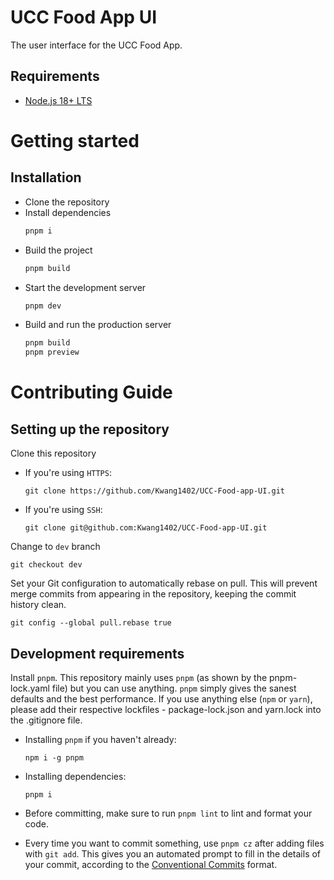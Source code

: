 # UCC Food App UI

The user interface for the UCC Food App.

## Requirements

- [Node.js 18+ LTS](https://nodejs.org/en/)

# Getting started

## Installation

- Clone the repository
- Install dependencies
  ```bash
  pnpm i
  ```
- Build the project
  ```bash
  pnpm build
  ```
- Start the development server
  ```bash
  pnpm dev
  ```
- Build and run the production server
  ```bash
  pnpm build
  pnpm preview
  ```

# Contributing Guide

## Setting up the repository

Clone this repository

- If you're using `HTTPS`:
  ```
  git clone https://github.com/Kwang1402/UCC-Food-app-UI.git
  ```
- If you're using `SSH`:
  ```
  git clone git@github.com:Kwang1402/UCC-Food-app-UI.git
  ```

Change to `dev` branch

```
git checkout dev
```

Set your Git configuration to automatically rebase on pull. This will prevent merge commits from appearing in the repository, keeping the commit history clean.

```
git config --global pull.rebase true
```

## Development requirements

Install `pnpm`. This repository mainly uses `pnpm` (as shown by the pnpm-lock.yaml file) but you can use anything. `pnpm` simply gives the sanest defaults and the best performance. If you use anything else (`npm` or `yarn`), please add their respective lockfiles - package-lock.json and yarn.lock into the .gitignore file.

- Installing `pnpm` if you haven't already:

  ```
  npm i -g pnpm
  ```

- Installing dependencies:

  ```
  pnpm i
  ```

- Before committing, make sure to run `pnpm lint` to lint and format your code.

- Every time you want to commit something, use `pnpm cz` after adding files with `git add`. This gives you an automated prompt to fill in the details of your commit, according to the [Conventional Commits](https://www.conventionalcommits.org/en/) format.
